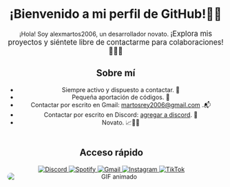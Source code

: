 
<!-- Título -->
<div style="text-align: center;">
  <h1>¡Bienvenido a mi perfil de GitHub!👋👋</h1>
  <p>¡Hola! Soy alexmartos2006, un desarrollador novato. <span style="font-size:larger;">¡Explora mis proyectos y siéntete libre de contactarme para colaboraciones!💬💬💬</span></p>
  
  <!-- Descripción -->
  <h2>Sobre mí</h2>
  <ul>
    <li>Siempre activo y dispuesto a contactar. 📱</li>
    <li>Pequeña aportación de códigos. 📝</li>
    <li>Contactar por escrito en Gmail: <a href="mailto:martosrey2006@gmail.com">martosrey2006@gmail.com</a> .📬</li>
    <li>Contactar por escrito en Discord: <a href="https://discord.com/users/927516089745817610">agregar a discord</a>. 💬</li>
    <li>Novato. 📈👨‍💻</li>
  </ul>

  <!-- Etiquetas para Discord, Spotify, Gmail-->
  <div style="display: inline-block; margin-right: 20px;">
    <h2>Acceso rápido</h2>
    <a href="https://discord.com/users/927516089745817610" style="border-radius: 20px;">
      <img src="https://img.shields.io/badge/Discord-%237289da?style=for-the-badge&logo=discord&logoColor=white" alt="Discord">
    </a>
    <a href="https://open.spotify.com/playlist/1mB5sEx1PC7usgcIdYbA1R" style="border-radius: 20px;">
      <img src="https://img.shields.io/badge/Spotify-%231db954?style=for-the-badge&logo=spotify&logoColor=white" alt="Spotify">
    </a>
     <a href="mailto:martosrey2006@gmail.com" style="border-radius: 20px;">
      <img src="https://img.shields.io/badge/Gmail-%23D14836?style=for-the-badge&logo=gmail&logoColor=white" alt="Gmail">
    </a>
    <a href="https://www.instagram.com/alexmartos_2006" style="border-radius: 20px;">
  <img src="https://img.shields.io/badge/Instagram-%23E4405F?style=for-the-badge&logo=instagram&logoColor=white" alt="Instagram">
    </a>
    <a href="https://www.tiktok.com/@alexmartos_2006" style="border-radius: 20px;">
  <img src="https://img.shields.io/badge/TikTok-%23000000?style=for-the-badge&logo=tiktok&logoColor=white" alt="TikTok">
    </a>
  </div>

 <!-- GIF animado -->
<img src="https://i.pinimg.com/originals/55/37/c4/5537c413a320780642c3a53edb9d30c7.gif" alt="GIF animado" style="display: block; margin: 0 auto; border-radius: 20px;">
</div>







